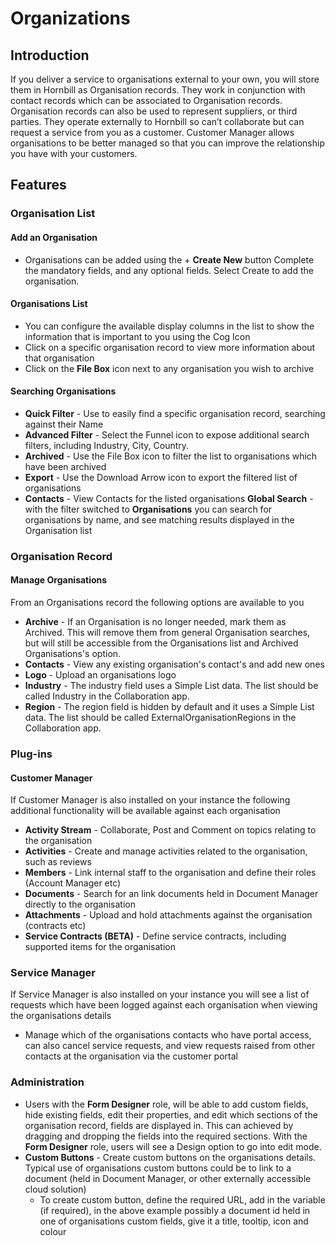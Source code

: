 # Organizations

## Introduction

If you deliver a service to organisations external to your own, you will store them in Hornbill as Organisation records. They work in conjunction with contact records which can be associated to Organisation records. Organisation records can also be used to represent suppliers, or third parties. They operate externally to Hornbill so can’t collaborate but can request a service from you as a customer. Customer Manager allows organisations to be better managed so that you can improve the relationship you have with your customers.

## Features

### Organisation List
#### Add an Organisation

- Organisations can be added using the + **Create New** button
Complete the mandatory fields, and any optional fields. Select Create to add the organisation.

#### Organisations List

- You can configure the available display columns in the list to show the information that is important to you using the Cog Icon
- Click on a specific organisation record to view more information about that organisation
- Click on the **File Box** icon next to any organisation you wish to archive

#### Searching Organisations

- **Quick Filter** - Use to easily find a specific organisation record, searching against their Name
- **Advanced Filter** - Select the Funnel icon to expose additional search filters, including Industry, City, Country.
- **Archived** - Use the File Box icon to filter the list to organisations which have been archived
- **Export** - Use the Download Arrow icon to export the filtered list of organisations
- **Contacts** - View Contacts for the listed organisations
**Global Search** - with the filter switched to **Organisations** you can search for organisations by name, and see matching results displayed in the Organisation list

### Organisation Record
#### Manage Organisations

From an Organisations record the following options are available to you

- **Archive** - If an Organisation is no longer needed, mark them as Archived. This will remove them from general Organisation searches, but will still be accessible from the Organisations list and Archived Organisations's option.
- **Contacts** - View any existing organisation's contact's and add new ones
- **Logo** - Upload an organisations logo
- **Industry** - The industry field uses a Simple List data. The list should be called Industry in the Collaboration app.
- **Region** - The region field is hidden by default and it uses a Simple List data. The list should be called ExternalOrganisationRegions in the Collaboration app.

### Plug-ins
#### Customer Manager

If Customer Manager is also installed on your instance the following additional functionality will be available against each organisation

- **Activity Stream** - Collaborate, Post and Comment on topics relating to the organisation
- **Activities** - Create and manage activities related to the organisation, such as reviews
- **Members** - Link internal staff to the organisation and define their roles (Account Manager etc)
- **Documents** - Search for an link documents held in Document Manager directly to the organisation
- **Attachments** - Upload and hold attachments against the organisation (contracts etc)
- **Service Contracts (BETA)** - Define service contracts, including supported items for the organisation

### Service Manager

If Service Manager is also installed on your instance you will see a list of requests which have been logged against each organisation when viewing the organisations details

- Manage which of the organisations contacts who have portal access, can also cancel service requests, and view requests raised from other contacts at the organisation via the customer portal

### Administration

- Users with the **Form Designer** role, will be able to add custom fields, hide existing fields, edit their properties, and edit which sections of the organisation record, fields are displayed in. This can achieved by dragging and dropping the fields into the required sections. With the **Form Designer** role, users will see a Design option to go into edit mode.
- **Custom Buttons** - Create custom buttons on the organisations details. Typical use of organisations custom buttons could be to link to a document (held in Document Manager, or other externally accessible cloud solution)
    - To create custom button, define the required URL, add in the variable (if required), in the above example possibly a document id held in one of organisations custom fields, give it a title, tooltip, icon and colour